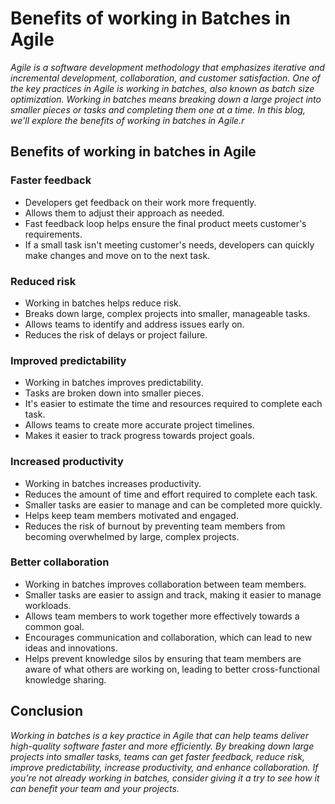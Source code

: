 # Benefits of working in Batches in Agile
 _Agile is a software development methodology that emphasizes iterative and incremental development, collaboration, and customer satisfaction. One of the key practices in Agile is working in batches, also known as batch size optimization. Working in batches means breaking down a large project into smaller pieces or tasks and completing them one at a time. In this blog, we'll explore the benefits of working in batches in Agile.r_
## Benefits of working in batches in Agile


### Faster feedback

- Developers get feedback on their work more frequently.
- Allows them to adjust their approach as needed.
- Fast feedback loop helps ensure the final product meets customer's requirements.
- If a small task isn't meeting customer's needs, developers can quickly make changes and move on to the next task.

### Reduced risk
- Working in batches helps reduce risk.
- Breaks down large, complex projects into smaller, manageable tasks.
- Allows teams to identify and address issues early on.
- Reduces the risk of delays or project failure.

### Improved predictability
- Working in batches improves predictability.
- Tasks are broken down into smaller pieces.
- It's easier to estimate the time and resources required to complete each task.
- Allows teams to create more accurate project timelines.
- Makes it easier to track progress towards project goals.

### Increased productivity
- Working in batches increases productivity.
- Reduces the amount of time and effort required to complete each task.
- Smaller tasks are easier to manage and can be completed more quickly.
- Helps keep team members motivated and engaged.
- Reduces the risk of burnout by preventing team members from becoming overwhelmed by large, complex projects.

### Better collaboration
- Working in batches improves collaboration between team members.
- Smaller tasks are easier to assign and track, making it easier to manage workloads.
- Allows team members to work together more effectively towards a common goal.
- Encourages communication and collaboration, which can lead to new ideas and innovations.
- Helps prevent knowledge silos by ensuring that team members are aware of what others are working on, leading to better cross-functional knowledge sharing.

## Conclusion
_Working in batches is a key practice in Agile that can help teams deliver high-quality software faster and more efficiently. By breaking down large projects into smaller tasks, teams can get faster feedback, reduce risk, improve predictability, increase productivity, and enhance collaboration. If you're not already working in batches, consider giving it a try to see how it can benefit your team and your projects._

